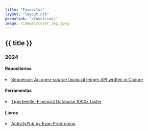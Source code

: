 ```yaml
---
title: "Favoritos"
layout: "layout.njk"
permalink: "/favoritos/"
image: /images/cover_img.jpeg
---
```

<h2 class="main-title">{{ title }}</h2>

<h3>2024</h3>
<h4>Repositórios</h4>
<li>
    <a href="https://github.com/hoophq/sequence" target="_blank">
      <i class="fa-brands fa-github"></i> Sequence: An open-source financial ledger API written in Clojure
    </a>
</li>

<h4>Ferramentas</h4>
<li>
    <a href="https://tigerbeetle.com/" target="_blank">
      <i class="fa-solid fa-toolbox"></i> Tigerbeetle: Financial Database 1000x faster
    </a>
</li>
<h4>Livros</h4>
<li>
    <a href="https://www.oreilly.com/library/view/activitypub/9781098162733/" target="_blank">
      <i class="fa-solid fa-book"></i> ActivityPub by Evan Prodromou
    </a>
</li>
<!--
<h4>Blog Posts</h4>
<li>
    <a href="" target="_blank">
      <i class="fa-brands"></i>
    </a>
</li>
<h4>Artigos</h4>
<li>
    <a href="" target="_blank">
      <i class="fa-brands"></i>
    </a>
</li>
<h4>Videos</h4>
<li>
    <a href="" target="_blank">
      <i class="fa-brands"></i>
    </a>
</li>
<h4>Talks</h4>
<li>
    <a href="" target="_blank">
      <i class="fa-brands"></i>
    </a>
</li>
-->
<!--
<li>
    <a href="" target="_blank">
      <i class="fa-brands"></i>
    </a>
</li>
-->
